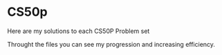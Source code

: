 # CS50p
Here are my solutions to each CS50P Problem set

Throught the files you can see my progression and increasing efficiency.
